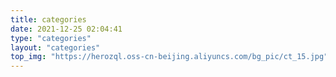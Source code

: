 ```yaml
---
title: categories
date: 2021-12-25 02:04:41
type: "categories"
layout: "categories"
top_img: "https://herozql.oss-cn-beijing.aliyuncs.com/bg_pic/ct_15.jpg"
---
```

